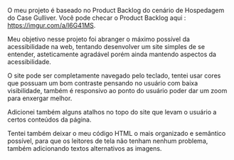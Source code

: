 O meu projeto é baseado no Product Backlog do cenário de Hospedagem do Case Gulliver. Você pode checar o Product Backlog aqui : https://imgur.com/a/I6G41MS.

Meu objetivo nesse projeto foi abranger o máximo possível da acessibilidade na web, tentando desenvolver um site simples de se entender, asteticamente agradável porém ainda mantendo aspectos da acessibilidade.

O site pode ser completamente navegado pelo teclado, tentei usar cores que possuam um bom contraste pensando no usuário com baixa visibilidade, também é responsivo ao ponto do usuário poder dar um zoom para enxergar melhor.

Adicionei também alguns atalhos no topo do site que levam o usuário a certos conteúdos da página.

Tentei também deixar o meu código HTML o mais organizado e semântico possível, para que os leitores de tela não tenham nenhum problema, também adicionando textos alternativos as imagens.



